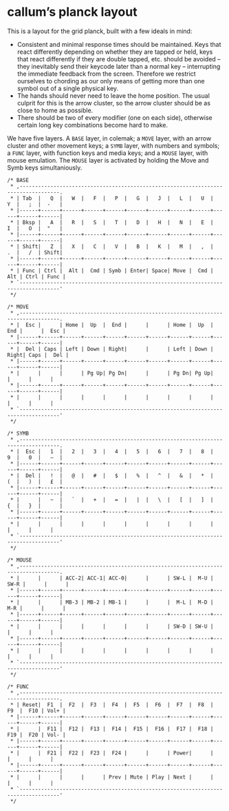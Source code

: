 # callum’s planck layout

This is a layout for the grid planck, built with a few ideals in mind:

- Consistent and minimal response times should be maintained. Keys that react differently depending on whether they are tapped or held, keys that react differently if they are double tapped, etc. should be avoided – they inevitably send their keycode later than a normal key – interrupting the immediate feedback from the screen. Therefore we restrict ourselves to chording as our only means of getting more than one symbol out of a single physical key.
- The hands should never need to leave the home position. The usual culprit for this is the arrow cluster, so the arrow cluster should be as close to home as possible.
- There should be two of every modifier (one on each side), otherwise certain long key combinations become hard to make.

We have five layers. A `BASE` layer, in colemak; a `MOVE` layer, with an arrow cluster and other movement keys; a `SYMB` layer, with numbers and symbols; a `FUNC` layer, with function keys and media keys; and a `MOUSE` layer, with mouse emulation. The `MOUSE` layer is activated by holding the Move and Symb keys simultaniously.

```
/* BASE
 * ,-----------------------------------------------------------------------------------.
 * | Tab  |   Q  |   W  |   F  |   P  |   G  |   J  |   L  |   U  |   Y  |   ;  |  -   |
 * |------+------+------+------+------+------+------+------+------+------+------+------|
 * | Bksp |   A  |   R  |   S  |   T  |   D  |   H  |   N  |   E  |   I  |   O  |  "   |
 * |------+------+------+------+------+------+------+------+------+------+------+------|
 * | Shift|   Z  |   X  |   C  |   V  |   B  |   K  |   M  |   ,  |   .  |   /  | Shift|
 * |------+------+------+------+------+------+------+------+------+------+------+------|
 * | Func | Ctrl |  Alt |  Cmd | Symb | Enter| Space| Move |  Cmd |  Alt | Ctrl | Func |
 * `-----------------------------------------------------------------------------------'
 */

/* MOVE
 * ,-----------------------------------------------------------------------------------.
 * |  Esc |      | Home |  Up  |  End |      |      | Home |  Up  |  End |      |  Esc |
 * |------+------+------+------+------+------+------+------+------+------+------+------|
 * |  Del | Caps | Left | Down | Right|      |      | Left | Down | Right| Caps |  Del |
 * |------+------+------+------+------+------+------+------+------+------+------+------|
 * |      |      |      | Pg Up| Pg Dn|      |      | Pg Dn| Pg Up|      |      |      |
 * |------+------+------+------+------+------+------+------+------+------+------+------|
 * |      |      |      |      |      |      |      |      |      |      |      |      |
 * `-----------------------------------------------------------------------------------'
 */

/* SYMB
 * ,-----------------------------------------------------------------------------------.
 * |  Esc |   1  |   2  |   3  |   4  |   5  |   6  |   7  |   8  |   9  |   0  |   –  |
 * |------+------+------+------+------+------+------+------+------+------+------+------|
 * |  Del |   !  |   @  |   #  |   $  |   %  |   ^  |   &  |   *  |   (  |   )  |   £  |
 * |------+------+------+------+------+------+------+------+------+------+------+------|
 * |      |   ~  |   `  |   +  |   =  |   |  |   \  |   [  |   ]  |   {  |   }  |      |
 * |------+------+------+------+------+------+------+------+------+------+------+------|
 * |      |      |      |      |      |      |      |      |      |      |      |      |
 * `-----------------------------------------------------------------------------------'
 */

/* MOUSE
 * ,-----------------------------------------------------------------------------------.
 * |      |      | ACC-2| ACC-1| ACC-0|      |      | SW-L |  M-U | SW-R |      |      |
 * |------+------+------+------+------+------+------+------+------+------+------+------|
 * |      |      | MB-3 | MB-2 | MB-1 |      |      |  M-L |  M-D |  M-R |      |      |
 * |------+------+------+------+------+------+------+------+------+------+------+------|
 * |      |      |      |      |      |      |      | SW-D | SW-U |      |      |      |
 * |------+------+------+------+------+------+------+------+------+------+------+------|
 * |      |      |      |      |      |      |      |      |      |      |      |      |
 * `-----------------------------------------------------------------------------------'
 */

/* FUNC
 * ,-----------------------------------------------------------------------------------.
 * | Reset|  F1  |  F2  |  F3  |  F4  |  F5  |  F6  |  F7  |  F8  |  F9  |  F10 | Vol+ |
 * |------+------+------+------+------+------+------+------+------+------+------+------|
 * |      |  F11 |  F12 |  F13 |  F14 |  F15 |  F16 |  F17 |  F18 |  F19 |  F20 | Vol- |
 * |------+------+------+------+------+------+------+------+------+------+------+------|
 * |      |  F21 |  F22 |  F23 |  F24 |      |      | Power|      |      |      |      |
 * |------+------+------+------+------+------+------+------+------+------+------+------|
 * |      |      |      |      | Prev | Mute | Play | Next |      |      |      |      |
 * `-----------------------------------------------------------------------------------'
 */
 ```

